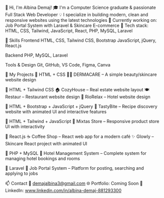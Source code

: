 👋 Hi, I'm Albina Demaj!
🎓 I'm a Computer Science graduate & passionate Full Stack Web Developer
💡 I specialize in building modern, clean and responsive websites using the latest technologies
🚀 Currently working on: Job Portal System with Laravel & Skincare E-commerce
📍 Tech stack: HTML, CSS, Tailwind, JavaScript, React, PHP, MySQL, Laravel

💼 Skills
Frontend
HTML, CSS, Tailwind CSS, Bootstrap
JavaScript, jQuery, React.js

Backend
PHP, MySQL, Laravel

Tools & Design
Git, GitHub, VS Code, Figma, Canva

🧪 My Projects
🔹 HTML + CSS
💆‍♀️ DERMACARE – A simple beauty/skincare website design

🔹 HTML + Tailwind CSS
🏠 CozyHouse – Real estate website layout
🍽️ Restaur – Restaurant website design
🏨 RioRelax – Hotel website design

🔹 HTML + Bootstrap + JavaScript + jQuery
🍲 TastyBite – Recipe discovery website with animated UI and interactive features

🔹 HTML + Tailwind + JavaScript
🛒 Mixtas Store – Responsive product store UI with interactivity

🔹 React.js
☕ Coffee Shop – React web app for a modern café
✨ Glowly – Skincare React project with animated UI

🔹 PHP + MySQL
🏨 Hotel Management System – Complete system for managing hotel bookings and rooms

🔹 Laravel
💼 Job Portal System – Platform for posting, searching and applying to jobs

📫 Contact
📧 demajalbina3@gmail.com
🌐 Portfolio: Coming Soon
💼 LinkedIn: www.linkedin.com/in/albina-demaj-881293300


